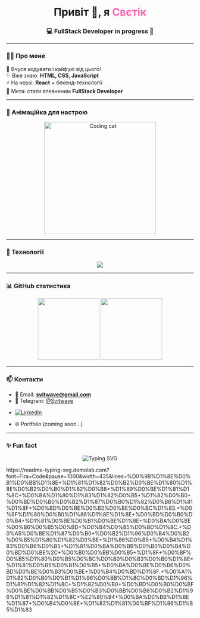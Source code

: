 <!-- Header -->
<h1 align="center">
  Привіт 👋, я <span style="color:#ff66b3">Свєтік</span>  
</h1>
<h3 align="center">💻 FullStack Developer in progress 🚀</h3>

---

### 🧑‍💻 Про мене  
🌸 Вчуся кодувати і кайфую від цього!  
✨ Вже знаю: **HTML, CSS, JavaScript**  
⚡ На черзі: **React** + бекенд-технології  
🎯 Мета: стати впевненим **FullStack Developer**  

---

### 🎨 Анімаційка для настрою
<p align="center">
  <img src="https://media.giphy.com/media/3oriO0OEd9QIDdllqo/giphy.gif" width="300" alt="Coding cat"/>
</p>

---

### 🚀 Технології
<p align="center">
  <img src="https://skillicons.dev/icons?i=html,css,js,react,git,github,vscode,figma" />
</p>

---

### 📊 GitHub статистика
<p align="center">
  <img src="https://github-readme-stats.vercel.app/api?username=svitwave&show_icons=true&theme=tokyonight" height="165"/>
  <img src="https://github-readme-stats.vercel.app/api/top-langs/?username=svitwave&layout=compact&theme=tokyonight" height="165"/>
</p>

---

### 📫 Контакти
- 📧 Email: **svitwave@gmail.com**
- 💬 Telegram: [@Svitwave](https://t.me/svitwave)
- <p align="left">
  <a href="https://www.linkedin.com/in/світлана-дуда-a85826251/" target="_blank">
    <img src="https://img.shields.io/badge/LinkedIn-0A66C2?style=for-the-badge&logo=linkedin&logoColor=white" alt="LinkedIn"/>
  </a>
</p>

- 🌐 Portfolio (coming soon…)

---

### ✨ Fun fact
<p align="center">
  <img src="https://readme-typing-svg.demolab.com?font=Fira+Code&weight=500&size=22&pause=1000&color=FF66B3&center=true&width=500&lines=Люблю+кодити+і+навчатись+🚀;Мрію+стати+FullStack+Dev+💻;Працюю+над+собою+кожен+день+🔥" alt="Typing SVG" />
</p>
https://readme-typing-svg.demolab.com?font=Fira+Code&pause=1000&width=435&lines=%D0%9B%D1%8E%D0%B1%D0%BB%D1%8E+%D1%81%D1%82%D0%B2%D0%BE%D1%80%D1%8E%D0%B2%D0%B0%D1%82%D0%B8+%D1%89%D0%BE%D1%81%D1%8C+%D0%BA%D1%80%D1%83%D1%82%D0%B5+%D1%82%D0%B0+%D0%BD%D0%B0%D0%B2%D1%87%D0%B0%D1%82%D0%B8%D1%81%D1%8F+%D0%BD%D0%BE%D0%B2%D0%BE%D0%BC%D1%83.+%D0%9F%D1%80%D0%B0%D1%86%D1%8E%D1%8E+%D0%BD%D0%B0%D0%B4+%D1%81%D0%BE%D0%B1%D0%BE%D1%8E+%D0%BA%D0%BE%D0%B6%D0%B5%D0%BD+%D0%B4%D0%B5%D0%BD%D1%8C.+%D0%A5%D0%BE%D1%87%D0%B0+%D0%B2%D1%96%D0%B4%D0%B2%D0%B5%D1%80%D1%82%D0%BE+%D1%86%D0%B5+%D0%B4%D1%83%D0%B6%D0%B5+%D1%81%D0%BA%D0%BB%D0%B0%D0%B4%D0%BD%D0%BE%2C+%D0%B0%D0%BB%D0%B5+%D1%8F+%D0%BF%D0%B5%D1%80%D0%B5%D0%BC%D0%B0%D0%B3%D0%B0%D1%8E+%D1%81%D0%B5%D0%B1%D0%B5+%D0%BA%D0%BE%D0%B6%D0%BD%D0%BE%D0%B3%D0%BE+%D0%B4%D0%BD%D1%8F.+%D0%A1%D1%82%D0%B0%D0%B1%D1%96%D0%BB%D1%8C%D0%BD%D1%96%D1%81%D1%82%D1%8C+%D1%82%D0%B0+%D0%BD%D0%B0%D0%BF%D0%BE%D0%BB%D0%B5%D0%B3%D0%BB%D0%B8%D0%B2%D1%96%D1%81%D1%82%D1%8C+%E2%80%94+%D0%BA%D0%BB%D1%8E%D1%87+%D0%B4%D0%BE+%D1%83%D1%81%D0%BF%D1%96%D1%85%D1%83

